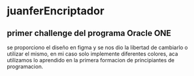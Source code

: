 # juanferEncriptador

## primer challenge del programa Oracle ONE 

se proporciono el diseño en figma y se nos dio la libertad de cambiarlo o utilizar el mismo, en mi caso solo implemente diferentes colores, aca utilizamos lo aprendido en la primera formacion de principiantes de programacion.
